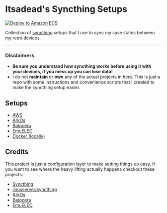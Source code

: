 # Itsadead's Syncthing Setups

[![Deploy to Amazon ECS](https://github.com/itsadeadh2/syncthing-setups/actions/workflows/deploy.yml/badge.svg)](https://github.com/itsadeadh2/syncthing-setups/actions/workflows/deploy.yml)

Collection of [syncthing](https://syncthing.net/) setups that I use to sync my save states between my retro devices.

---

### Disclaimers
- **Be sure you understand how syncthing works before using it with your devices, if you mess up you can lose data!**
- I do not **maintain** or **own** any of the actual projects in here. This is just a repo with some instructions and convenience scripts that I created to make the syncthing setup easier.

## Setups
- [AWS](setups/aws/README.md)
- [ArkOs](setups/arkos/README.md)
- [Batocera](setups/batocera/README.md)
- [EmuELEC](setups/emuelec/README.md)
- [Docker (locally)](https://hub.docker.com/r/linuxserver/syncthing)

## Credits
This project is just a configuration layer to make setting things up easy, if you want to see where the heavy lifting actually happens checkout these projects:
- [Syncthing](https://syncthing.net/)
- [linuxserver/syncthing](https://github.com/linuxserver/docker-syncthing)
- [ArkOs](https://github.com/christianhaitian/arkos)
- [Batocera]()
- [EmuELEC]()